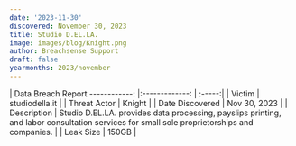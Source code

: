 ```yaml
---
date: '2023-11-30'
discovered: November 30, 2023
title: Studio D.EL.LA.
image: images/blog/Knight.png
author: Breachsense Support
draft: false
yearmonths: 2023/november
---
```



| Data Breach Report
------------:     |:-------------:    | :-----:|
| Victim      | studiodella.it      | 
| Threat Actor      | Knight      | 
| Date Discovered      | Nov 30, 2023      | 
| Description      | Studio D.EL.LA. provides data processing, payslips printing, and labor consultation services for small sole proprietorships and companies.      | 
| Leak Size      | 150GB      | 

